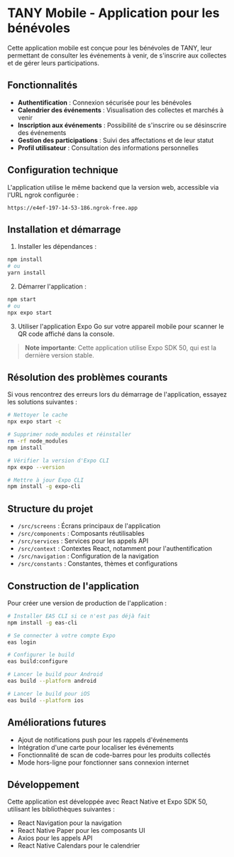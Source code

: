 # TANY Mobile - Application pour les bénévoles

Cette application mobile est conçue pour les bénévoles de TANY, leur permettant de consulter les événements à venir, de s'inscrire aux collectes et de gérer leurs participations.

## Fonctionnalités

- **Authentification** : Connexion sécurisée pour les bénévoles
- **Calendrier des événements** : Visualisation des collectes et marchés à venir
- **Inscription aux événements** : Possibilité de s'inscrire ou se désinscrire des événements
- **Gestion des participations** : Suivi des affectations et de leur statut
- **Profil utilisateur** : Consultation des informations personnelles

## Configuration technique

L'application utilise le même backend que la version web, accessible via l'URL ngrok configurée :
```
https://e4ef-197-14-53-186.ngrok-free.app
```

## Installation et démarrage

1. Installer les dépendances :
```bash
npm install
# ou
yarn install
```

2. Démarrer l'application :
```bash
npm start
# ou
npx expo start
```

3. Utiliser l'application Expo Go sur votre appareil mobile pour scanner le QR code affiché dans la console.

> **Note importante**: Cette application utilise Expo SDK 50, qui est la dernière version stable.

## Résolution des problèmes courants

Si vous rencontrez des erreurs lors du démarrage de l'application, essayez les solutions suivantes :

```bash
# Nettoyer le cache
npx expo start -c

# Supprimer node_modules et réinstaller
rm -rf node_modules
npm install

# Vérifier la version d'Expo CLI
npx expo --version

# Mettre à jour Expo CLI
npm install -g expo-cli
```

## Structure du projet

- `/src/screens` : Écrans principaux de l'application
- `/src/components` : Composants réutilisables
- `/src/services` : Services pour les appels API
- `/src/context` : Contextes React, notamment pour l'authentification
- `/src/navigation` : Configuration de la navigation
- `/src/constants` : Constantes, thèmes et configurations

## Construction de l'application

Pour créer une version de production de l'application :

```bash
# Installer EAS CLI si ce n'est pas déjà fait
npm install -g eas-cli

# Se connecter à votre compte Expo
eas login

# Configurer le build
eas build:configure

# Lancer le build pour Android
eas build --platform android

# Lancer le build pour iOS
eas build --platform ios
```

## Améliorations futures

- Ajout de notifications push pour les rappels d'événements
- Intégration d'une carte pour localiser les événements
- Fonctionnalité de scan de code-barres pour les produits collectés
- Mode hors-ligne pour fonctionner sans connexion internet

## Développement

Cette application est développée avec React Native et Expo SDK 50, utilisant les bibliothèques suivantes :
- React Navigation pour la navigation
- React Native Paper pour les composants UI
- Axios pour les appels API
- React Native Calendars pour le calendrier
